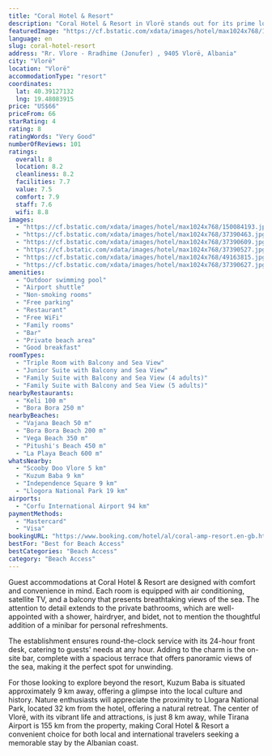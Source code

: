 ```yaml
---
title: "Coral Hotel & Resort"
description: "Coral Hotel & Resort in Vlorë stands out for its prime location right by its own private pebbly beach, offering guests an exclusive slice of the coastline for water sports and relaxation."
featuredImage: "https://cf.bstatic.com/xdata/images/hotel/max1024x768/150084193.jpg?k=6e6b0c51fb2aeaca0dfe2464e8b9a79e2b94feb016dc4c2b7342c4c94dfc2ea8&o=&hp=1"
language: en
slug: coral-hotel-resort
address: "Rr. Vlore - Rradhime (Jonufer) , 9405 Vlorë, Albania"
city: "Vlorë"
location: "Vlorë"
accommodationType: "resort"
coordinates:
  lat: 40.39127132
  lng: 19.48083915
price: "US$66"
priceFrom: 66
starRating: 4
rating: 8
ratingWords: "Very Good"
numberOfReviews: 101
ratings:
  overall: 8
  location: 8.2
  cleanliness: 8.2
  facilities: 7.7
  value: 7.5
  comfort: 7.9
  staff: 7.6
  wifi: 8.8
images:
  - "https://cf.bstatic.com/xdata/images/hotel/max1024x768/150084193.jpg?k=6e6b0c51fb2aeaca0dfe2464e8b9a79e2b94feb016dc4c2b7342c4c94dfc2ea8&o=&hp=1"
  - "https://cf.bstatic.com/xdata/images/hotel/max1024x768/37390463.jpg?k=83437fb032c86ce7565a5b2270e2d31bc871885e9362456c989e3a05b1a02943&o=&hp=1"
  - "https://cf.bstatic.com/xdata/images/hotel/max1024x768/37390609.jpg?k=8da07ef4d82dc48d5dfb1fd5b319e822d23088029953e5db13cac741d7f974fb&o=&hp=1"
  - "https://cf.bstatic.com/xdata/images/hotel/max1024x768/37390527.jpg?k=72cc8298169f536423aa61f965db270d9b9c58030d0c362722306e5ef9a12eee&o=&hp=1"
  - "https://cf.bstatic.com/xdata/images/hotel/max1024x768/49163815.jpg?k=51a4711590953f03d9d6cdb795224b95eaa88a57e055f0a3c258f91df4a01e1c&o=&hp=1"
  - "https://cf.bstatic.com/xdata/images/hotel/max1024x768/37390627.jpg?k=0e172e7d74e965b44eab224b45d613c4c0f7129c67405c3d8e7d249d1e790557&o=&hp=1"
amenities:
  - "Outdoor swimming pool"
  - "Airport shuttle"
  - "Non-smoking rooms"
  - "Free parking"
  - "Restaurant"
  - "Free WiFi"
  - "Family rooms"
  - "Bar"
  - "Private beach area"
  - "Good breakfast"
roomTypes:
  - "Triple Room with Balcony and Sea View"
  - "Junior Suite with Balcony and Sea View"
  - "Family Suite with Balcony and Sea View (4 adults)"
  - "Family Suite with Balcony and Sea View (5 adults)"
nearbyRestaurants:
  - "Keli 100 m"
  - "Bora Bora 250 m"
nearbyBeaches:
  - "Vajana Beach 50 m"
  - "Bora Bora Beach 200 m"
  - "Vega Beach 350 m"
  - "Pitushi's Beach 450 m"
  - "La Playa Beach 600 m"
whatsNearby:
  - "Scooby Doo Vlore 5 km"
  - "Kuzum Baba 9 km"
  - "Independence Square 9 km"
  - "Llogora National Park 19 km"
airports:
  - "Corfu International Airport 94 km"
paymentMethods:
  - "Mastercard"
  - "Visa"
bookingURL: "https://www.booking.com/hotel/al/coral-amp-resort.en-gb.html?aid=8035640"
bestFor: "Best for Beach Access"
bestCategories: "Beach Access"
category: "Beach Access"
---
```


Guest accommodations at Coral Hotel & Resort are designed with comfort and convenience in mind. Each room is equipped with air conditioning, satellite TV, and a balcony that presents breathtaking views of the sea. The attention to detail extends to the private bathrooms, which are well-appointed with a shower, hairdryer, and bidet, not to mention the thoughtful addition of a minibar for personal refreshments.

The establishment ensures round-the-clock service with its 24-hour front desk, catering to guests' needs at any hour. Adding to the charm is the on-site bar, complete with a spacious terrace that offers panoramic views of the sea, making it the perfect spot for unwinding.

For those looking to explore beyond the resort, Kuzum Baba is situated approximately 9 km away, offering a glimpse into the local culture and history. Nature enthusiasts will appreciate the proximity to Llogara National Park, located 32 km from the hotel, offering a natural retreat. The center of Vlorë, with its vibrant life and attractions, is just 8 km away, while Tirana Airport is 155 km from the property, making Coral Hotel & Resort a convenient choice for both local and international travelers seeking a memorable stay by the Albanian coast.